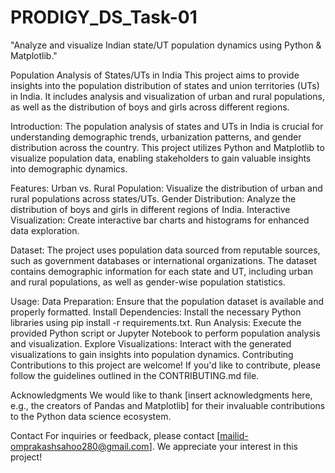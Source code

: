# PRODIGY_DS_Task-01
"Analyze and visualize Indian state/UT population dynamics using Python &amp; Matplotlib."


Population Analysis of States/UTs in India
This project aims to provide insights into the population distribution of states and union territories (UTs) in India. It includes analysis and visualization of urban and rural populations, as well as the distribution of boys and girls across different regions.

Introduction:
The population analysis of states and UTs in India is crucial for understanding demographic trends, urbanization patterns, and gender distribution across the country. This project utilizes Python and Matplotlib to visualize population data, enabling stakeholders to gain valuable insights into demographic dynamics.

Features:
Urban vs. Rural Population: Visualize the distribution of urban and rural populations across states/UTs.
Gender Distribution: Analyze the distribution of boys and girls in different regions of India.
Interactive Visualization: Create interactive bar charts and histograms for enhanced data exploration.

Dataset:
The project uses population data sourced from reputable sources, such as government databases or international organizations. The dataset contains demographic information for each state and UT, including urban and rural populations, as well as gender-wise population statistics.

Usage:
Data Preparation: Ensure that the population dataset is available and properly formatted.
Install Dependencies: Install the necessary Python libraries using pip install -r requirements.txt.
Run Analysis: Execute the provided Python script or Jupyter Notebook to perform population analysis and visualization.
Explore Visualizations: Interact with the generated visualizations to gain insights into population dynamics.
Contributing
Contributions to this project are welcome! If you'd like to contribute, please follow the guidelines outlined in the CONTRIBUTING.md file.

Acknowledgments
We would like to thank [insert acknowledgments here, e.g., the creators of Pandas and Matplotlib] for their invaluable contributions to the Python data science ecosystem.

Contact
For inquiries or feedback, please contact [mailid-omprakashsahoo280@gmail.com]. We appreciate your interest in this project!
